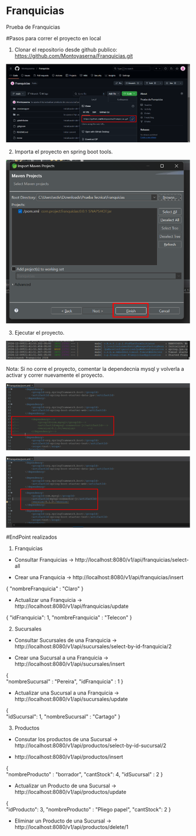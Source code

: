 # Franquicias
Prueba de Franquicias

#Pasos para correr el proyecto en local

1. Clonar el repositorio desde github publico: https://github.com/Montoyaserna/Franquicias.git

![alt text](image.png)

2. Importa el proyecto en spring boot tools.

![alt text](image-1.png)

3. Ejecutar el proyecto.

![alt text](image-2.png)

Nota: Si no corre el proyecto, comentar la dependecnia mysql y volverla a activar y correr nuevamente el proyecto.

![alt text](image-3.png)

![alt text](image-4.png)


#EndPoint realizados

1. Franquicias

- Consultar Franquicias -> http://localhost:8080/v1/api/franquicias/select-all

- Crear una Franquicia -> http://localhost:8080/v1/api/franquicias/insert

{
    "nombreFranquicia" : "Claro"
}

- Actualizar una Franquicia -> http://localhost:8080/v1/api/franquicias/update

{
    "idFranquicia": 1,
    "nombreFranquicia" : "Telecon"
}

2. Sucursales

- Consultar Sucursales de una Franquicia -> http://localhost:8080/v1/api/sucursales/select-by-id-franquicia/2

- Crear una Sucursal a una Franquicia -> http://localhost:8080/v1/api/sucursales/insert

{   
    "nombreSucursal" : "Pereira",
    "idFranquicia" : 1
}

- Actualizar una Sucursal a una Franquicia -> http://localhost:8080/v1/api/sucursales/update

{   
    "idSucursal": 1,
    "nombreSucursal" : "Cartago"
}

3. Productos

- Consutar los productos de una Sucursal -> http://localhost:8080/v1/api/productos/select-by-id-sucursal/2

- http://localhost:8080/v1/api/productos/insert

{   
    "nombreProducto" : "borrador",
    "cantStock": 4,
    "idSucursal" : 2
}

- Actualizar un Producto de una Sucursal -> http://localhost:8080/v1/api/productos/update

{   
    "idProducto": 3,
    "nombreProducto" : "Pliego papel",
    "cantStock": 2
}

- Eliminar un Producto de una Sucursal -> http://localhost:8080/v1/api/productos/delete/1

